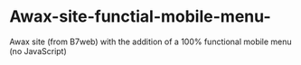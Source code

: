 # Awax-site-functial-mobile-menu-
Awax site (from B7web) with the addition of a 100% functional mobile menu (no JavaScript)
